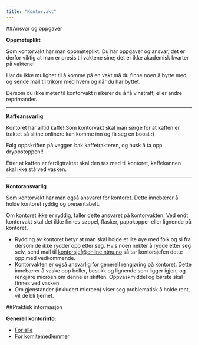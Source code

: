 ```yaml
---
title: "Kontorvakt"
---
```


##Ansvar og oppgaver

**Oppmøteplikt**

Som kontorvakt har man oppmøteplikt. Du har oppgaver og ansvar, det er derfor viktig at man er presis til vaktene sine; det er ikke akademisk kvarter på vaktene!

Har du ikke mulighet til å komme på en vakt må du finne noen å bytte med, og sende mail til [trikom](mailto:trikom@online.ntnu.no) med hvem og når du har byttet.

Dersom du ikke møter til kontorvakt risikerer du å få vinstraff, eller andre reprimander.

****
**Kaffeansvarlig**

Kontoret har alltid kaffe! Som kontorvakt skal man sørge for at kaffen er traktet så slitne onlinere kan komme inn og få seg en boost :)

Følg oppskriften på veggen bak kaffetrakteren, og husk å ta opp dryppstoppen!!

Etter at kaffen er ferdigtraktet skal den tas med til kontoret, kaffekannen skal ikke stå ved vasken.


****
**Kontoransvarlig**

Som kontorvakt har man også ansvaret for kontoret. Dette innebærer å holde kontoret ryddig og presentabelt.

Om kontoret ikke er ryddig, faller dette ansvaret på kontorvakten. Ved endt kontorvakt skal det ikke finnes søppel, flasker, pappkopper eller lignende på kontoret. 

- Rydding av kontoret betyr at man skal holde et lite øye med folk og si fra dersom de ikke rydder opp etter seg. Hvis noen nekter å rydde etter seg selv, send mail til kontorsjef@online.ntnu.no så tar kontorsjefen dette opp med vedkommende.
- Kontorvakten er også ansvarlig for generell rengjøring på kontoret. Dette innebærer å vaske opp boller, bestikk og lignende som ligger igjen, og rengjøre microen om denne er skitten. Oppvaskmiddel og børste skal finnes ved vasken. 
- Om gjenstander (inkludert microen) viser seg problematisk å holde rent, vil de bli fjernet.


##Praktisk informasjon

**Generell kontorinfo:**

- [For alle](https://online.ntnu.no/wiki/online/kontoret/)
- [For komitémedlemmer](https://online.ntnu.no/wiki/komiteer/kontoret/)